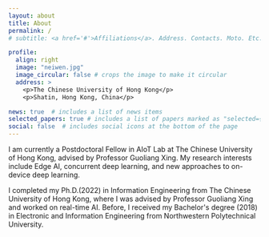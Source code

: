 ```yaml
---
layout: about
title: About
permalink: /
# subtitle: <a href='#'>Affiliations</a>. Address. Contacts. Moto. Etc.

profile:
  align: right
  image: "neiwen.jpg"
  image_circular: false # crops the image to make it circular
  address: >
    <p>The Chinese University of Hong Kong</p>
    <p>Shatin, Hong Kong, China</p>

news: true  # includes a list of news items
selected_papers: true # includes a list of papers marked as "selected={true}"
social: false  # includes social icons at the bottom of the page
---
```








I am currently a Postdoctoral Fellow in AIoT Lab at The Chinese University of Hong Kong, advised by Professor Guoliang Xing. 
My research interests include Edge AI, concurrent deep learning, and new approaches to on-device deep learning.

I completed my Ph.D.(2022) in Information Engineering from The Chinese University of Hong Kong, where I was advised by Professor Guoliang Xing and worked on real-time AI. Before, I received my Bachelor's degree (2018) in Electronic and Information Engineering from Northwestern Polytechnical University.

<!-- Write your biography here. Tell the world about yourself. Link to your favorite [subreddit](http://reddit.com). You can put a picture in, too. The code is already in, just name your picture `prof_pic.jpg` and put it in the `img/` folder.

Put your address / P.O. box / other info right below your picture. You can also disable any these elements by editing `profile` property of the YAML header of your `_pages/about.md`. Edit `_bibliography/papers.bib` and Jekyll will render your [publications page](/al-folio/publications/) automatically.

Link to your social media connections, too. This theme is set up to use [Font Awesome icons](http://fortawesome.github.io/Font-Awesome/) and [Academicons](https://jpswalsh.github.io/academicons/), like the ones below. Add your Facebook, Twitter, LinkedIn, Google Scholar, or just disable all of them. -->
